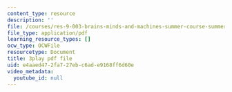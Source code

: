 ```yaml
---
content_type: resource
description: ''
file: /courses/res-9-003-brains-minds-and-machines-summer-course-summer-2015/e4aaed472fa727ebc6ade9168ff6d60e_2304725.pdf
file_type: application/pdf
learning_resource_types: []
ocw_type: OCWFile
resourcetype: Document
title: 3play pdf file
uid: e4aaed47-2fa7-27eb-c6ad-e9168ff6d60e
video_metadata:
  youtube_id: null
---
```

